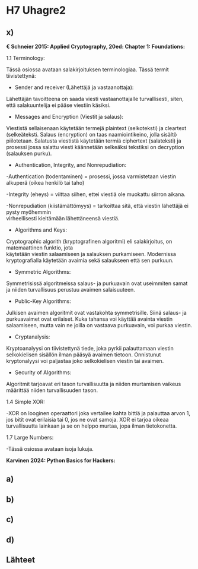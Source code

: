 # H7 Uhagre2

## x) 

**€ Schneier 2015: Applied Cryptography, 20ed: Chapter 1: Foundations:**

1.1 Terminology:

Tässä osiossa avataan salakirjoituksen terminologiaa. Tässä termit tiivistettynä:

- Sender and receiver (Lähettäjä ja vastaanottaja):

Lähettäjän tavoitteena on saada viesti vastaanottajalle turvallisesti, siten, että salakuuntelija ei pääse      viestiin käsiksi.

- Messages and Encryption (Viestit ja salaus):
    
Viestistä sellaisenaan käytetään termejä plaintext (selkoteksti) ja cleartext (selkeäteksti. Salaus             (encryption) on taas naamiointikeino, jolla sisältö piilotetaan. Salatusta viestistä käytetään termiä           ciphertext (salateksti) ja prosessi jossa salattu viesti käännetään selkeäksi tekstiksi on decryption           (salauksen purku).

- Authentication, Integrity, and Nonrepudiation:

-Authentication (todentaminen) = prosessi, jossa varmistetaan viestin alkuperä (oikea henkilö tai taho)
  
-Integrity (eheys) = viittaa siihen, ettei viestiä ole muokattu siirron aikana.
  
-Nonrepudiation (kiistämättömyys) = tarkoittaa sitä, että viestin lähettäjä ei pysty myöhemmin     
virheellisesti kieltämään lähettäneensä viestiä.
    
- Algorithms and Keys:
  
Cryptographic algorith (kryptografinen algoritmi) eli salakirjoitus, on matemaattinen funktio, jota     
käytetään viestin salaamiseen ja salauksen purkamiseen. Modernissa kryptografialla käytetään avaimia sekä 
salaukseen että sen purkuun.

- Symmetric Algorithms:

Symmetrisissä algoritmeissa salaus- ja purkuavain ovat useimmiten samat ja niiden turvallisuus perustuu         avaimen salaisuuteen.

- Public-Key Algorithms:

Julkisen avaimen algoritmit ovat vastakohta symmetrisille. Siinä salaus- ja purkuavaimet ovat erilaiset.        Kuka tahansa voi käyttää avainta viestin salaamiseen, mutta vain ne joilla on vastaava purkuavain, voi          purkaa viestin.

- Cryptanalysis:

Kryptoanalyysi on tiivistettynä tiede, joka pyrkii palauttamaan viestin selkokielisen sisällön ilman pääsyä     avaimen tietoon. Onnistunut kryptonalyysi voi paljastaa joko selkokielisen viestin tai avaimen.

- Security of Algorithms:

Algoritmit tarjoavat eri tason turvallisuutta ja niiden murtamisen vaikeus määrittää niiden turvallisuuden      tason.

1.4 Simple XOR:

-XOR on looginen operaattori joka vertailee kahta bittiä ja palauttaa arvon 1, jos bitit ovat erilaisia tai 
0, jos ne ovat samoja. XOR ei tarjoa oikeaa turvallisuutta lainkaan ja se on helppo murtaa, jopa ilman 
tietokonetta.

1.7 Large Numbers:
     
-Tässä osiossa avataan isoja lukuja.

**Karvinen 2024: Python Basics for Hackers:**



## a)

## b)

## c)

## d)

## Lähteet


